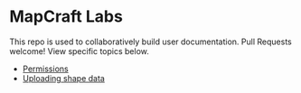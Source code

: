 # MapCraft Labs

This repo is used to collaboratively build user documentation.  Pull Requests welcome!  View specific topics below.

- [Permissions](permissions.md)
- [Uploading shape data](uploads.md)

